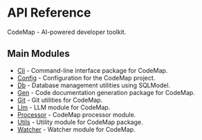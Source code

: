 # API Reference

CodeMap - AI-powered developer toolkit.

## Main Modules

- [Cli](cli/index.md) - Command-line interface package for CodeMap.
- [Config](config/index.md) - Configuration for the CodeMap project.
- [Db](db/index.md) - Database management utilities using SQLModel.
- [Gen](gen/index.md) - Code documentation generation package for CodeMap.
- [Git](git/index.md) - Git utilities for CodeMap.
- [Llm](llm/index.md) - LLM module for CodeMap.
- [Processor](processor/index.md) - CodeMap processor module.
- [Utils](utils/index.md) - Utility module for CodeMap package.
- [Watcher](watcher/index.md) - Watcher module for CodeMap.
